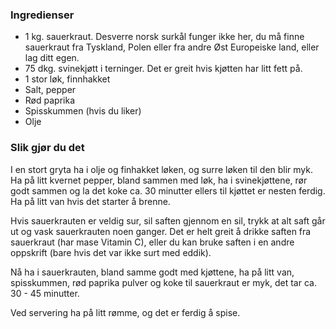 
### Ingredienser
- 1 kg. sauerkraut. Desverre norsk surkål funger ikke her, du må finne sauerkraut fra Tyskland, Polen eller fra andre Øst Europeiske land, eller lag ditt egen.
- 75 dkg. svinekjøtt i terninger. Det er greit hvis kjøtten har litt fett på.
- 1 stor løk, finnhakket
- Salt, pepper
- Rød paprika
- Spisskummen (hvis du liker)
- Olje

### Slik gjør du det
I en stort gryta ha i olje og finhakket løken, og surre løken til den blir myk. Ha på litt kvernet pepper, bland sammen med løk, ha i svinekjøttene, rør godt sammen og la det koke ca. 30 minutter ellers til kjøttet er nesten ferdig. Ha på litt van hvis det starter å brenne.

 Hvis sauerkrauten er veldig sur, sil saften gjennom en sil, trykk at alt saft går ut og vask sauerkrauten noen ganger. Det er helt greit å drikke saften fra sauerkraut (har mase Vitamin C), eller du kan bruke saften i en andre oppskrift (bare hvis det var ikke surt med eddik).

 Nå ha i sauerkrauten, bland samme godt med kjøttene, ha på litt van, spisskummen, rød paprika pulver og koke til sauerkraut er myk, det tar ca. 30 - 45 minutter.

 Ved servering ha på litt rømme, og det er ferdig å spise.   